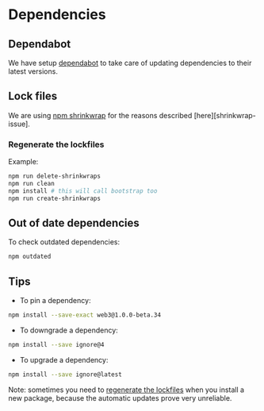 # Dependencies

## Dependabot

We have setup [dependabot][dependabot-home] to take care of updating dependencies to their latest
versions.

## Lock files

We are using [npm shrinkwrap][shrinkwrap-home] for the reasons described [here][shrinkwrap-issue].

### Regenerate the lockfiles

Example:

```sh
npm run delete-shrinkwraps
npm run clean
npm install # this will call bootstrap too
npm run create-shrinkwraps
```

## Out of date dependencies

To check outdated dependencies:

```sh
npm outdated
```

## Tips

- To pin a dependency:

```sh
npm install --save-exact web3@1.0.0-beta.34
```

- To downgrade a dependency:

```sh
npm install --save ignore@4
```

- To upgrade a dependency:

```sh
npm install --save ignore@latest
```

Note: sometimes you need to [regenerate the lockfiles](#regenerate-the-lockfiles) when you install
a new package, because the automatic updates prove very unreliable.

[dependabot-home]: https://dependabot.com/
[shrinkwrap-home]: https://docs.npmjs.com/cli/shrinkwrap.html
